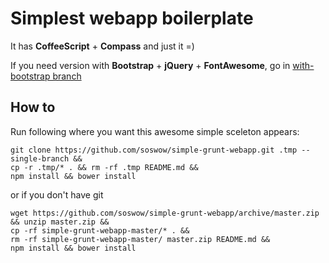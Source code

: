 Simplest webapp boilerplate
===========================
It has **CoffeeScript** + **Compass** and just it =)

If you need version with **Bootstrap** + **jQuery** + **FontAwesome**, go in [with-bootstrap branch](../../tree/with-bootstrap)

How to
-------
Run following where you want this awesome simple sceleton appears:
```
git clone https://github.com/soswow/simple-grunt-webapp.git .tmp --single-branch && 
cp -r .tmp/* . && rm -rf .tmp README.md && 
npm install && bower install
```

or if you don't have git
```
wget https://github.com/soswow/simple-grunt-webapp/archive/master.zip && unzip master.zip && 
cp -rf simple-grunt-webapp-master/* . &&
rm -rf simple-grunt-webapp-master/ master.zip README.md && 
npm install && bower install
```
